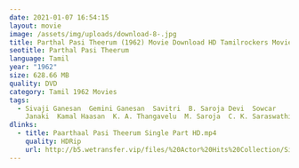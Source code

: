 ```yaml
---
date: 2021-01-07 16:54:15
layout: movie
image: /assets/img/uploads/download-8-.jpg
title: Parthal Pasi Theerum (1962) Movie Download HD Tamilrockers Moviesda
seotitle: Parthal Pasi Theerum
language: Tamil
year: "1962"
size: 628.66 MB
quality: DVD
category: Tamil 1962 Movies
tags:
  - Sivaji Ganesan  Gemini Ganesan  Savitri  B. Saroja Devi  Sowcar
    Janaki  Kamal Haasan  K. A. Thangavelu  M. Saroja  C. K. Saraswathi
dlinks:
  - title: Paarthaal Pasi Theerum Single Part HD.mp4
    quality: HDRip
    url: http://b5.wetransfer.vip/files/%20Actor%20Hits%20Collection/Sivaji%20Movies%20Collections/Paarthaal%20Pasi%20Theerum%20(1962)/Paarthaal%20Pasi%20Theerum%20%20Single%20Part%20HD.mp4
---
```

